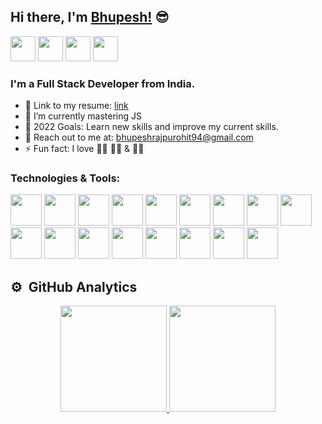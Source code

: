 ## Hi there, I'm [Bhupesh!](https://github.com/Bhupesh494) 😎

[<img src="https://logo.letskhabar.com/img?tool=linkedin&acol=gold" width="40px">](https://www.linkedin.com/in/bhupesh-rajpurohit-a59728199/)
[<img src="https://logo.letskhabar.com/img?tool=globe&acol=gold" width="40px">](https://moshified494.netlify.app/)
[<img src="https://logo.letskhabar.com/img/?tool=twitter&acol=gold" width="40px">](https://twitter.com/Bhupesh_494)
[<img src="https://logo.letskhabar.com/img/?tool=hackerrank&acol=gold" width="40px">](https://www.hackerrank.com/bhupeshpurohit41)
<br />

### I'm a Full Stack Developer from India.

- 📰 Link to my resume: [link](https://drive.google.com/file/d/1oAuu8yeNfQ42dDEBYwGMUA5aBx0z_z6-/view?usp=sharing)
- 🌱 I’m currently mastering JS
- 🥅 2022 Goals: Learn new skills and improve my current skills.
- 📝 Reach out to me at: bhupeshrajpurohit94@gmail.com
- ⚡ Fun fact: I love 👨‍🍳 🚶‍♂️ & 🏋️‍♂️
  <br />

### Technologies & Tools:

<img src="https://logo.letskhabar.com/img?tool=react&acol=gold" width="50px"> <img src="https://logo.letskhabar.com/img/?tool=angularjs&acol=gold" width="50px"> <img src="https://logo.letskhabar.com/img?tool=node&acol=gold" width="50px">
<img src="https://logo.letskhabar.com/img?tool=mongodb&acol=gold" width="50px"> <img src="https://logo.letskhabar.com/img/?tool=postgresql&acol=gold" width="50px"> <img src="https://logo.letskhabar.com/img?tool=bootstrap&acol=gold" width="50px"> <img src="https://logo.letskhabar.com/img/?tool=sass&acol=gold" width="50px"> <img src="https://logo.letskhabar.com/img?tool=html&acol=gold" width="50px"> <img src="https://logo.letskhabar.com/img?tool=css&acol=gold" width="50px"> <img src="https://logo.letskhabar.com/img?tool=js&acol=gold" width="50px"> <img src="https://logo.letskhabar.com/img/?tool=typescript&acol=gold" width="50px"> <img src="https://logo.letskhabar.com/img/?tool=c-plus&acol=gold" width="50px"> <img src="https://logo.letskhabar.com/img?tool=python&acol=gold" width="50px">
<img src="https://logo.letskhabar.com/img/?tool=vs-code&acol=gold" width="50px"> <img src="https://logo.letskhabar.com/img?tool=git&acol=gold" width="50px"> <img src="https://logo.letskhabar.com/img?tool=github&acol=gold" width="50px"> <img src="https://logo.letskhabar.com/img/?tool=figma&acol=gold" width="50px">

## ⚙️ &nbsp;GitHub Analytics

<p align="center">
<a href="https://github.com/Bhupesh494">
  <img height="170em" src="https://github-readme-stats-eight-theta.vercel.app/api?username=Bhupesh494&show_icons=true&theme=algolia&include_all_commits=true&count_private=true"/>
  <img height="170em" src="https://github-readme-stats-eight-theta.vercel.app/api/top-langs/?username=Bhupesh494&layout=compact&langs_count=8&theme=algolia"/>
</a>
</p>
